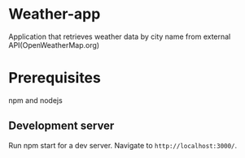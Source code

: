 # Weather-app
Application that retrieves weather data by city name from external API(OpenWeatherMap.org)

# Prerequisites 

npm and nodejs

## Development server

Run npm start for a dev server. Navigate to `http://localhost:3000/`.
